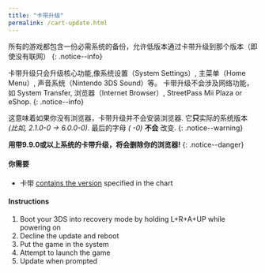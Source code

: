 ```yaml
---
title: "卡带升级"
permalink: /cart-update.html
---
```


所有的游戏都包含一份必需系统的备份，允许低版本通过卡带升级到那个版本（即使没有联网）
{: .notice--info}

卡带升级只会升级核心功能,像系统设置（System Settings）, 主菜单（Home Menu）, 声音系统（Nintendo 3DS Sound）等。 卡带升级不会涉及网络功能，如 System Transfer, 浏览器（Internet Browser）, StreetPass Mii Plaza or eShop.
{: .notice--info}

这意味着如果你没有浏览器，卡带升级并不会安装浏览器. 它**只**实际的系统版本 *(比如, 2.1.0-0 -> 6.0.0-0)*. 最后的字母 *( -0)* **不会** 改变.
{: .notice--warning}

**用带9.9.0或以上系统的卡带升级，将会删除你的浏览器!**
{: .notice--danger}

#### 你需要

* 卡带 [contains the version](http://www.3dsdb.com/) specified in the chart

#### Instructions

1. Boot your 3DS into recovery mode by holding L+R+A+UP while powering on
2. Decline the update and reboot
3. Put the game in the system
4. Attempt to launch the game
5. Update when prompted
